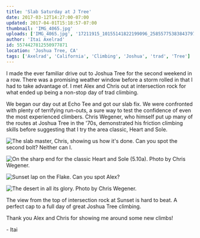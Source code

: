 ```yaml
---
title: 'Slab Saturday at J Tree'
date: 2017-03-12T14:27:00-07:00
updated: 2017-04-01T15:18:57-07:00
thumbnail: 'IMG_4065.jpg'
uploads: ['IMG_4065.jpg', '17211915_10155141822199096_2585577538384379766_o.jpg', '17192346_10155141823424096_8955559923503349275_o.jpg', '16819221_10155092356289096_5818588970824874555_o.jpg']
author: 'Itai Axelrad'
id: 5574427812550977871
location: 'Joshua Tree, CA'
tags: ['Axelrad', 'California', 'Climbing', 'Joshua', 'trad', 'Tree']
---
```


I made the ever familiar drive out to Joshua Tree for the second weekend in a row. There was a promising weather window before a storm rolled in that I had to take advantage of. I met Alex and Chris out at intersection rock for what ended up being a non-stop day of trad climbing.

We began our day out at Echo Tee and got our slab fix. We were confronted with plenty of terrifying run-outs, a sure way to test the confidence of even the most experienced climbers. Chris Wegener, who himself put up many of the routes at Joshua Tree in the '70s, demonstrated his friction climbing skills before suggesting that I try the area classic, Heart and Sole.

![The slab master, Chris, showing us how it's done. Can you spot the second bolt? Neither can I.](uploads/IMG_4065.jpg)

![On the sharp end for the classic Heart and Sole (5.10a). Photo by Chris Wegener.](uploads/17211915_10155141822199096_2585577538384379766_o.jpg)

![Sunset lap on the Flake. Can you spot Alex?](uploads/17192346_10155141823424096_8955559923503349275_o.jpg)

![The desert in all its glory. Photo by Chris Wegener.](uploads/16819221_10155092356289096_5818588970824874555_o.jpg)

The view from the top of intersection rock at Sunset is hard to beat. A perfect cap to a full day of great Joshua Tree climbing.

Thank you Alex and Chris for showing me around some new climbs!

\- Itai
